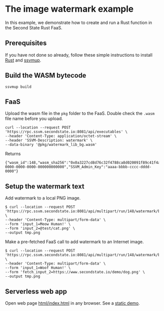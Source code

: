 # The image watermark example

In this example, we demonstrate how to create and run a Rust function in the Second State Rust FaaS.

## Prerequisites

If you have not done so already, follow these simple instructions to install [Rust](https://www.rust-lang.org/tools/install) and [ssvmup](https://www.secondstate.io/articles/ssvmup/).

## Build the WASM bytecode

```
ssvmup build
```

## FaaS

Upload the wasm file in the `pkg` folder to the FaaS. Double check the `.wasm` file name before you upload.

```
curl --location --request POST 'https://rpc.ssvm.secondstate.io:8081/api/executables' \
--header 'Content-Type: application/octet-stream' \
--header 'SSVM-Description: watermark' \
--data-binary '@pkg/watermark_lib_bg.wasm'
```

Returns

```
{"wasm_id":148,"wasm_sha256":"0x0a3227cd8d76c32f4788ca8d020091f89c41f4abc7a3c3b1c10490d439a22b1b","SSVM_Usage_Key":"00000000-0000-0000-0000-000000000000","SSVM_Admin_Key":"aaaa-bbbb-cccc-dddd-0000"}
```

## Setup the watermark text

Add watermark to a local PNG image.

```
$ curl --location --request POST 'https://rpc.ssvm.secondstate.io:8081/api/multipart/run/148/watermark/bytes' \
--header 'Content-Type: multipart/form-data' \
--form 'input_1=Meow Human!' \
--form 'input_2=@test/cat.png' \
--output tmp.png
```

Make a pre-fetched FaaS call to add watermark to an Internet image.

```
$ curl --location --request POST 'https://rpc.ssvm.secondstate.io:8081/api/multipart/run/148/watermark/bytes' \
--header 'Content-Type: multipart/form-data' \
--form 'input_1=Woof Human!' \
--form 'fetch_input_2=https://www.secondstate.io/demo/dog.png' \
--output tmp.png
```

## Serverless web app

Open web page [html/index.html](html/index.html) in any browser. See a [static demo](https://www.secondstate.io/demo/2020-watermark.html).
